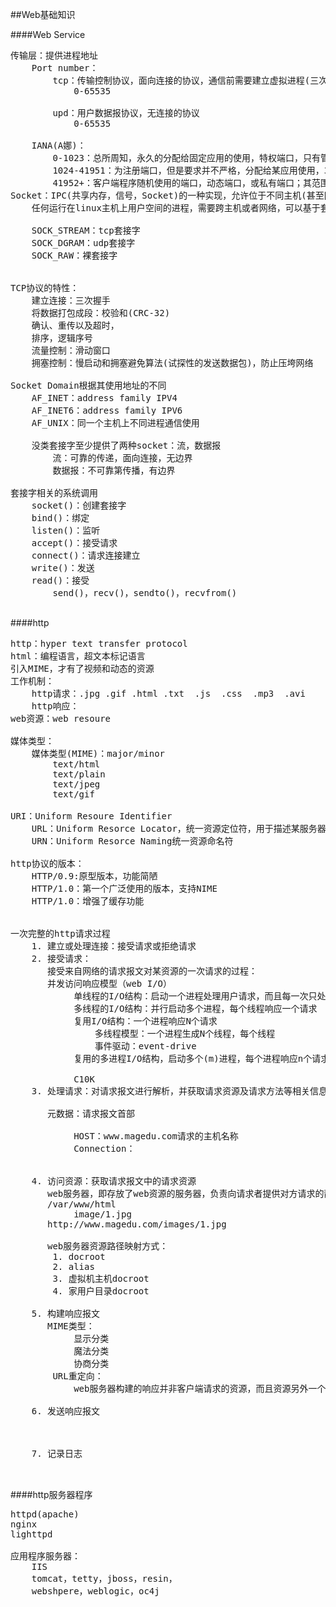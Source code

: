##Web基础知识

####Web Service
<pre>
传输层：提供进程地址
    Port number：
        tcp：传输控制协议，面向连接的协议，通信前需要建立虚拟进程(三次握手)，结束后拆除链路(四次断开)
            0-65535
        
        upd：用户数据报协议，无连接的协议
            0-65535

    IANA(A娜)：
        0-1023：总所周知，永久的分配给固定应用的使用，特权端口，只有管理员才能使用22/tcp(ssh)，80/tcp(http)，443/tcp(https)
        1024-41951：为注册端口，但是要求并不严格，分配给某应用使用，3306/tcp(msyql)
        41952+：客户端程序随机使用的端口，动态端口，或私有端口；其范围的定义：/proc/sys/ip_local_range
Socket：IPC(共享内存，信号，Socket)的一种实现，允许位于不同主机(甚至同一个主机)上不同进程之间进行通信，数据交换SocketAPI
    任何运行在linux主机上用户空间的进程，需要跨主机或者网络，可以基于套接字编程的方式，通过调用套接字，向内核中的TCP和UPD协议站注册端口来实现不同主机上或者同一个主机上进程间通讯的，此原理务必需要掌握

    SOCK_STREAM：tcp套接字
    SOCK_DGRAM：udp套接字
    SOCK_RAW：裸套接字


TCP协议的特性：
    建立连接：三次握手
    将数据打包成段：校验和(CRC-32)
    确认、重传以及超时，
    排序，逻辑序号
    流量控制：滑动窗口
    拥塞控制：慢启动和拥塞避免算法(试探性的发送数据包)，防止压垮网络

Socket Domain根据其使用地址的不同
    AF_INET：address family IPV4
    AF_INET6：address family IPV6
    AF_UNIX：同一个主机上不同进程通信使用
    
    没类套接字至少提供了两种socket：流，数据报
        流：可靠的传递，面向连接，无边界
        数据报：不可靠第传播，有边界

套接字相关的系统调用
    socket()：创建套接字
    bind()：绑定
    listen()：监听
    accept()：接受请求
    connect()：请求连接建立
    write()：发送
    read()：接受
        send()，recv()，sendto()，recvfrom()

</pre>

####http
<pre>
http：hyper text transfer protocol
html：编程语言，超文本标记语言
引入MIME，才有了视频和动态的资源
工作机制：
    http请求：.jpg .gif .html .txt  .js  .css  .mp3  .avi
    http响应：
web资源：web resoure
    
媒体类型：
    媒体类型(MIME)：major/minor
        text/html   
        text/plain
        text/jpeg 
        text/gif

URI：Uniform Resoure Identifier
    URL：Uniform Resorce Locator，统一资源定位符，用于描述某服务器某特定资源的位置
    URN：Uniform Resorce Naming统一资源命名符

http协议的版本：
    HTTP/0.9:原型版本，功能简陋
    HTTP/1.0：第一个广泛使用的版本，支持NIME
    HTTP/1.0：增强了缓存功能

      
一次完整的http请求过程
    1. 建立或处理连接：接受请求或拒绝请求
    2. 接受请求：
       接受来自网络的请求报文对某资源的一次请求的过程：
       并发访问响应模型（web I/O）
            单线程的I/O结构：启动一个进程处理用户请求，而且每一次只处理一个；多个请求被串行响应
            多线程的I/O结构：并行启动多个进程，每个线程响应一个请求
            复用I/O结构：一个进程响应N个请求
                多线程模型：一个进程生成N个线程，每个线程
                事件驱动：event-drive
            复用的多进程I/O结构，启动多个(m)进程，每个进程响应n个请求

            C10K
    3. 处理请求：对请求报文进行解析，并获取请求资源及请求方法等相关信息
       
       元数据：请求报文首部
            <method> <URL> <version>
            HOST：www.magedu.com请求的主机名称
            Connection：
               

    4. 访问资源：获取请求报文中的请求资源
       web服务器，即存放了web资源的服务器，负责向请求者提供对方请求的静态资源或者运行后生成的资源，这些资源放置于本地文件系统某路径下，此路径的通常为DocRoot
       /var/www/html
            image/1.jpg
       http://www.magedu.com/images/1.jpg
        
       web服务器资源路径映射方式：
        1. docroot
        2. alias
        3. 虚拟机主机docroot
        4. 家用户目录docroot

    5. 构建响应报文
       MIME类型：
            显示分类
            魔法分类
            协商分类
        URL重定向：
            web服务器构建的响应并非客户端请求的资源，而且资源另外一个访问路径

    6. 发送响应报文
       


    7. 记录日志


</pre>


####http服务器程序
<pre>
httpd(apache)
nginx
lighttpd

应用程序服务器：
    IIS
    tomcat，tetty，jboss，resin，
    webshpere，weblogic，oc4j
    
</pre>


